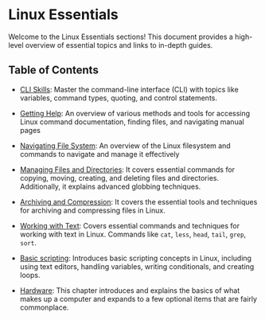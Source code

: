 
# Linux Essentials

Welcome to the Linux Essentials sections! This document provides a high-level overview of essential topics and links to in-depth guides.

## Table of Contents

- [CLI Skills](cli-skills.md): Master the command-line interface (CLI) with topics like variables, command types, quoting, and control statements.

- [Getting Help](getting-help.md): An overview of various methods and tools for accessing Linux command documentation, finding files, and navigating manual pages

- [Navigating File System](file-system-navigating.md): An overview of the Linux filesystem and commands to navigate and manage it effectively 

- [Managing Files and Directories](managing-files-directories.md): It covers essential commands for copying, moving, creating, and deleting files and directories. Additionally, it explains advanced globbing techniques.

- [Archiving and Compression](archiving-and-compression.md): It covers the essential tools and techniques for archiving and compressing files in Linux.

- [Working with Text](working-with-text.md): Covers essential commands and techniques for working with text in Linux. Commands like `cat`, `less`, `head`, `tail`, `grep`, `sort`.
- [Basic scripting](basic-scripting.md): Introduces basic scripting concepts in Linux, including using text editors, handling variables, writing conditionals, and creating loops. 
- [Hardware](hardware.md): This chapter introduces and explains the basics of what makes up a computer and expands to a few optional items that are fairly commonplace. 
